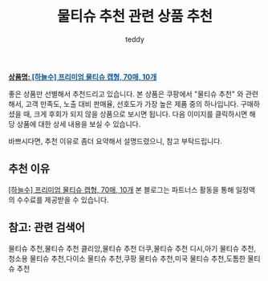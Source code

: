 ﻿---
layout: post
title:  "물티슈 추천 관련 상품 추천"
author: teddy
categories: [ 가구/인테리어 ]
tags: [물티슈 추천,물티슈 추천 클리앙,물티슈 추천 더쿠,물티슈 추천 디시,아기 물티슈 추천,청소용 물티슈 추천,다이소 물티슈 추천,쿠팡 물티슈 추천,미국 물티슈 추천,도톰한 물티슈 추천]
image: https://static.coupangcdn.com/image/vendor_inventory/aa3e/d3e95513474aae7c8e4d9b3b381f140f75c5a05f7ec4c94199a2d84f2afe.jpg 
description: "쿠팡에서 물티슈 추천 관련 상품으로 가장 고객 선호도가 높은 제품 중 하나입니다."
---

<a href="https://link.coupang.com/re/AFFSDP?lptag=AF3256674&subid=&subparam=&pageKey=223514679&itemId=702883222&vendorItemId=4808484965&traceid=V0-153-0000000000000000&clickBeacon=frI9oGhr2jVTQnOKnH3AAl8WUWQ5w8tB1oJo05C28la8XooHWFD6K6ymC1z2L59B0fFvzwbwLcJ3mMJtHRdnDi%2FF0j0IBXIoOdofuI5lo7z1f1VevIOM99R6UXVnWuoXgxozza8jIG7d3ABoHmcUSHt7fKLI4kUXOVgDnvxuhpbM0szmh8u%2BxUCKknNBg9ry0AOpIzM9cdISLasrJsjdjzCfhd3lcoZonzYpqMS96W8eHZLCIhYd%2FL7woTLknUhf5DjnmINbwc40SgAYN1gLOk%2FjETbRrCww2y74EcRCxBKlksNDYyUBGQIjfU19MhyKwHBdNUfGtWt30s4%2Fea0sZ9TanfZyUXVsDBvv7dFcHkMSHWHa1en%2BSoJvbbQr4EEbVsyjzQOzX2qWY5t6y3nUp34fzMP7fy8dJ259Vw8%2Fy962rv33FMIGHTgUcZsdWWdjaQxFr55vCIiEqclyJX0fEdBRPvww472C%2F0GgA62u5%2BOO2QdIOmpeNw8d13syfarVAEaq8r2BvIXFkOt%2B%2FFiEpdT1OJTuwiuhFq8AJ%2FLDoJxLB8pqiHXOcV6IvdSKuhkjBVR38JKVVpWR%2BaY%2BZAzE849G%2FV%2BcyMIf7QKg40l2%2BTBpZjKmhmR3tXT%2BOxRYbE5tFPSToW%2BAIoAQnpxLEuBsKpzuDzKeCwATH%2FaNvcbPdgxzRBB2PaIRIiCLuPernSp3Mha%2Bw0CKysaEBw2FCfbFXQk7tx1xXtzsnFWUUKf3tvQiRY5PSOVv%2Blo363eTTz%2BzUw9axpXNOOJL8Z9mh8GcIuhopfAM5ad%2FNckrtnDQtRyiDJ2UrHZzGoMTi4gFUKJ0NL2ZYoSuX8g%2BUbqRkLk5U7SsnP2S7W7YZySK1%2F3otFg%3D&requestid=20221226201416608224745&token=31850C%7CCMG"><b>상품명: <font color='#01579B'>[하늘수] 프리미엄 물티슈 캡형, 70매, 10개</font></b></a>

좋은 상품만 선별해서 추천드리고 있습니다.
본 상품은 쿠팡에서 "물티슈 추천" 와 관련해서, 고객 만족도, 노출 대비 판매율, 선호도가 가장 높은 제품 중의 하나입니다.
구매하셨을 때, 크게 후회가 되지 않을 상품으로 보시면 됩니다. 
다음 이미지를 클릭하시면 해당 상품에 대한 상세 내용을 보실 수 있습니다.

바쁘시다면, 추천 이유로 좀더 요약해서 설명드렸으니, 참고 부탁드립니다.

## 추천 이유 

<a href="https://link.coupang.com/re/AFFSDP?lptag=AF3256674&subid=&subparam=&pageKey=223514679&itemId=702883222&vendorItemId=4808484965&traceid=V0-153-0000000000000000&clickBeacon=frI9oGhr2jVTQnOKnH3AAl8WUWQ5w8tB1oJo05C28la8XooHWFD6K6ymC1z2L59B0fFvzwbwLcJ3mMJtHRdnDi%2FF0j0IBXIoOdofuI5lo7z1f1VevIOM99R6UXVnWuoXgxozza8jIG7d3ABoHmcUSHt7fKLI4kUXOVgDnvxuhpbM0szmh8u%2BxUCKknNBg9ry0AOpIzM9cdISLasrJsjdjzCfhd3lcoZonzYpqMS96W8eHZLCIhYd%2FL7woTLknUhf5DjnmINbwc40SgAYN1gLOk%2FjETbRrCww2y74EcRCxBKlksNDYyUBGQIjfU19MhyKwHBdNUfGtWt30s4%2Fea0sZ9TanfZyUXVsDBvv7dFcHkMSHWHa1en%2BSoJvbbQr4EEbVsyjzQOzX2qWY5t6y3nUp34fzMP7fy8dJ259Vw8%2Fy962rv33FMIGHTgUcZsdWWdjaQxFr55vCIiEqclyJX0fEdBRPvww472C%2F0GgA62u5%2BOO2QdIOmpeNw8d13syfarVAEaq8r2BvIXFkOt%2B%2FFiEpdT1OJTuwiuhFq8AJ%2FLDoJxLB8pqiHXOcV6IvdSKuhkjBVR38JKVVpWR%2BaY%2BZAzE849G%2FV%2BcyMIf7QKg40l2%2BTBpZjKmhmR3tXT%2BOxRYbE5tFPSToW%2BAIoAQnpxLEuBsKpzuDzKeCwATH%2FaNvcbPdgxzRBB2PaIRIiCLuPernSp3Mha%2Bw0CKysaEBw2FCfbFXQk7tx1xXtzsnFWUUKf3tvQiRY5PSOVv%2Blo363eTTz%2BzUw9axpXNOOJL8Z9mh8GcIuhopfAM5ad%2FNckrtnDQtRyiDJ2UrHZzGoMTi4gFUKJ0NL2ZYoSuX8g%2BUbqRkLk5U7SsnP2S7W7YZySK1%2F3otFg%3D&requestid=20221226201416608224745&token=31850C%7CCMG">[하늘수] 프리미엄 물티슈 캡형, 70매, 10개</a>
본 블로그는 파트너스 활동을 통해 일정액의 수수료를 제공받을 수 있습니다.

## 참고: 관련 검색어    
물티슈 추천,물티슈 추천 클리앙,물티슈 추천 더쿠,물티슈 추천 디시,아기 물티슈 추천,청소용 물티슈 추천,다이소 물티슈 추천,쿠팡 물티슈 추천,미국 물티슈 추천,도톰한 물티슈 추천